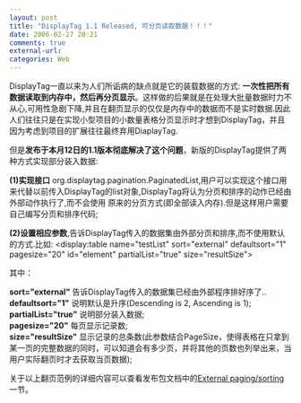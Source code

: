 ```yaml
---
layout: post
title: "DisplayTag 1.1 Released, 可分页读取数据！！！"
date: 2006-02-27 20:21
comments: true
external-url: 
categories: Web
---
```


DisplayTag一直以来为人们所诟病的缺点就是它的装载数据的方式: **一次性把所有数据读取到内存中，然后再分页显示**。这样做的后果就是在处理大批量数据时力不从心,可用性急剧下降,并且在翻页显示的仅仅是内存中的数据而不是实时数据.因此人们往往只是在实现小型项目的小数量表格分页显示时才想到DisplayTag，并且因为考虑到项目的扩展往往最终弃用DiaplayTag.
<!-- more -->

但是**发布于本月12日的1.1版本彻底解决了这个问题**，新版的DisplayTag提供了两种方式实现部分装入数据:

**(1)实现接口** org.displaytag.pagination.PaginatedList,用户可以实现这个接口用来代替以前传入DisplayTag的list对象,DisplayTag将认为分页和排序的动作已经由外部动作执行了,而不会使用 原来的分页方式(即全部读入内存).但是这样用户需要自己编写分页和排序代码;

**(2)设置相应参数**,告诉DisplayTag传入的数据集由外部分页和排序,而不使用默认的方式.比如:
	<display:table name="testList" sort="external" defaultsort="1" pagesize="20" id="element" partialList="true" size="resultSize">

其中：

**sort="external"** 告诉DisplayTag传入的数据集已经由外部程序排好序了..  
**defaultsort="1"** 说明默认是升序(Descending is 2, Ascending is 1);  
**partialList="true"** 说明部分装入数据;  
**pagesize="20"** 每页显示记录数;  
**size="resultSize"** 显示记录的总条数(此参数结合PageSize，使得表格在只拿到某一页的完整数据的同时，可以知道会有多少页，并将其他的页数也列举出来，当用户实际翻页时才去获取当页数据);

关于以上翻页范例的详细内容可以查看发布包文档中的[External paging/sorting](http://displaytag.sourceforge.net/11/tut_externalSortAndPage.html) 一节。